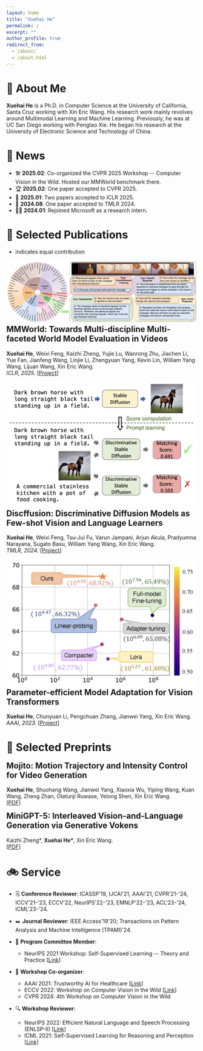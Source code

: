 ```yaml
---
layout: home
title: "Xuehai He"
permalink: /
excerpt: ""
author_profile: true
redirect_from: 
  - /about/
  - /about.html
---
```


# 💼 About Me
**Xuehai He** is a Ph.D. in Computer Science at the University of California, Santa Cruz working with Xin Eric Wang. His research work mainly revolves around Multimodal Learning and Machine Learning. Previously, he was at UC San Diego working with Pengtao Xie. He began his research at the University of Electronic Science and Technology of China.

# 📰 News
- 🛠️ **2025.02**: Co-organized the CVPR 2025 Workshop -- Computer Vision in the Wild. Hosted our MMWorld benchmark there.
- 🏆 **2025.02**: One paper accepted to CVPR 2025.
- 🥇 **2025.01**: Two papers accepted to ICLR 2025.
- 🥈 **2024.08**: One paper accepted to TMLR 2024.
- 🧑‍💻 **2024.01**: Rejoined Microsoft as a research intern.

# 📝 Selected Publications
* indicates equal contribution

<div class="publist">
<div class="paper-box">
  <div class="paper-box-image"><img src="images/mmworld.png" alt="MMWorld"></div>
  <div class="paper-box-text">
    <h2 style="margin-top: 0;">MMWorld: Towards Multi-discipline Multi-faceted World Model Evaluation in Videos</h2>
    <p><strong>Xuehai He</strong>, Weixi Feng, Kaizhi Zheng, Yujie Lu, Wanrong Zhu, Jiachen Li, Yue Fan, Jianfeng Wang, Linjie Li, Zhengyuan Yang, Kevin Lin, William Yang Wang, Lijuan Wang, Xin Eric Wang.<br>
    <em>ICLR, 2025.</em> [<a href="https://yourwebsite.com/default_project.html">Project</a>]</p>
  </div>
</div>

<div class="paper-box">
  <div class="paper-box-image"><img src="images/discffusion.png" alt="Discffusion"></div>
  <div class="paper-box-text">
    <h2 style="margin-top: 0;">Discffusion: Discriminative Diffusion Models as Few-shot Vision and Language Learners</h2>
    <p><strong>Xuehai He</strong>, Weixi Feng, Tsu-Jui Fu, Varun Jampani, Arjun Akula, Pradyumna Narayana, Sugato Basu, William Yang Wang, Xin Eric Wang.<br>
    <em>TMLR, 2024.</em> [<a href="https://yourwebsite.com/default_project.html">Project</a>]</p>
  </div>
</div>

<div class="paper-box">
  <div class="paper-box-image"><img src="images/pevit.jpg" alt="Efficient Model Adaptation"></div>
  <div class="paper-box-text">
    <h2 style="margin-top: 0;">Parameter-efficient Model Adaptation for Vision Transformers</h2>
    <p><strong>Xuehai He</strong>, Chunyuan Li, Pengchuan Zhang, Jianwei Yang, Xin Eric Wang.<br>
    <em>AAAI, 2023.</em> [<a href="https://yourwebsite.com/default_project.html">Project</a>]</p>
  </div>
</div>
</div>

# 📝 Selected Preprints

<div class="publist">
<div class="paper-box-text">
  <h2 style="margin-top: 0;">Mojito: Motion Trajectory and Intensity Control for Video Generation</h2>
  <p><strong>Xuehai He</strong>, Shuohang Wang, Jianwei Yang, Xiaoxia Wu, Yiping Wang, Kuan Wang, Zheng Zhan, Olatunji Ruwase, Yelong Shen, Xin Eric Wang.<br>
  [<a href="https://arxiv.org/abs/2412.08948">PDF</a>]</p>
</div>

<div class="paper-box-text">
  <h2 style="margin-top: 0;">MiniGPT-5: Interleaved Vision-and-Language Generation via Generative Vokens</h2>
  <p>Kaizhi Zheng*, <strong>Xuehai He*</strong>, Xin Eric Wang.<br>
  [<a href="https://arxiv.org/abs/2310.02239">PDF</a>]</p>
</div>
</div>

# 🚲 Service

- 🗒️ **Conference Reviewer**: ICASSP'19, IJCAI'21, AAAI'21, CVPR'21-'24, ICCV'21-'23, ECCV'22, NeurIPS'22-'23, EMNLP'22-'23, ACL'23-'24, ICML'23-'24.

- ✒️ **Journal Reviewer**: IEEE Access'19'20; Transactions on Pattern Analysis and Machine Intelligence (TPAMI)'24.

- 👥 **Program Committee Member**:
  - NeurIPS 2021 Workshop: Self-Supervised Learning -- Theory and Practice [[Link](https://sslneurips21.github.io/pages/Program%20Committee.html)]

- 🤝 **Workshop Co-organizer**:
  - AAAI 2021: Trustworthy AI for Healthcare [[Link](https://www.youtube.com/watch?v=mJK53b150eM)]
  - ECCV 2022: Workshop on Computer Vision in the Wild [[Link](https://computer-vision-in-the-wild.github.io/eccv-2022/)]
  - CVPR 2024: 4th Workshop on Computer Vision in the Wild

- 🔍 **Workshop Reviewer**:
  - NeurIPS 2022: Efficient Natural Language and Speech Processing (ENLSP-II) [[Link](https://neurips2022-enlsp.github.io/)]
  - ICML 2021: Self-Supervised Learning for Reasoning and Perception [[Link](https://icml21ssl.github.io/pages/Program%20Committee.html)]
